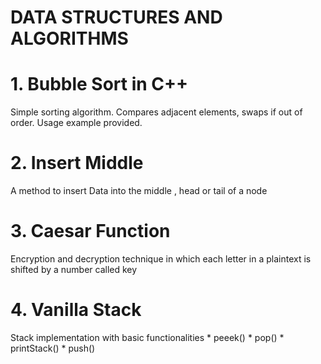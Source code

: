 # DATA STRUCTURES AND ALGORITHMS

# 1. Bubble Sort in C++
Simple sorting algorithm. Compares adjacent elements, swaps if out of order. Usage example provided.
# 2. Insert Middle
A method to insert Data into the middle , head or tail of a node
# 3. Caesar Function
Encryption and decryption technique  in which each letter in a plaintext is shifted by a number called key
# 4. Vanilla Stack
Stack implementation with basic functionalities
        * peeek()
        * pop()
        * printStack()
        * push()
